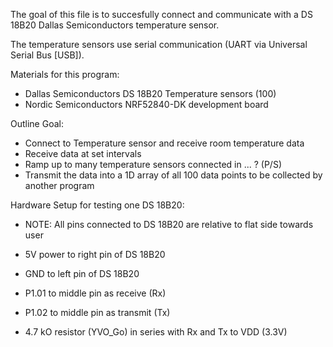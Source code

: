The goal of this file is to succesfully connect and communicate with a DS 18B20  Dallas Semiconductors temperature sensor.

The temperature sensors use serial communication (UART via Universal Serial Bus [USB]).

Materials for this program:
* Dallas Semiconductors DS 18B20 Temperature sensors (100)
* Nordic Semiconductors NRF52840-DK development board

Outline Goal:

* Connect to Temperature sensor and receive room temperature data
* Receive data at set intervals
* Ramp up to many temperature sensors connected in ... ? (P/S)
* Transmit the data into a 1D array of all 100 data points to be collected by another program


Hardware Setup for testing one DS 18B20:
* NOTE: All pins connected to DS 18B20 are relative to flat side towards user

* 5V power to right pin of DS 18B20
* GND to left pin of DS 18B20
* P1.01 to middle pin as receive (Rx)
* P1.02 to middle pin as transmit (Tx)
* 4.7 kO resistor (YVO_Go) in series with Rx and Tx to VDD (3.3V)